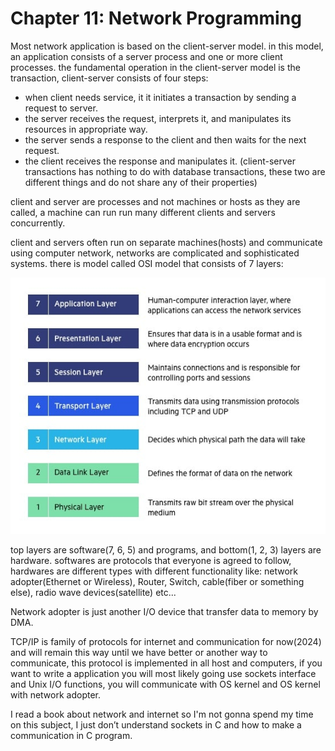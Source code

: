 # Chapter 11: Network Programming

Most network application is based on the client-server model. in this model, an application consists of a server process and one or more client processes.
the fundamental operation in the client-server model is the transaction, client-server consists of four steps:
- when client needs service, it it initiates a transaction by sending a request to server.
- the server receives the request, interprets it, and manipulates its resources in appropriate way.
- the server sends a response to the client and then waits for the next request.
- the client receives the response and manipulates it.
(client-server transactions has nothing to do with database transactions, these two are different things and do not share any of their properties)

client and server are processes and not machines or hosts as they are called, a machine can run run many different clients and servers concurrently.


client and servers often run on separate machines(hosts) and communicate using computer network, networks are complicated and sophisticated systems.
there is model called OSI model that consists of 7 layers:

![OSI model](assets/OSI-7-layers.jpg)

top layers are software(7, 6, 5) and programs, and bottom(1, 2, 3) layers are hardware.
softwares are protocols that everyone is agreed to follow, hardwares are different types with different functionality like: network adopter(Ethernet or Wireless), Router, Switch, cable(fiber or something else), radio wave devices(satellite) etc...

Network adopter is just another I/O device that transfer data to memory by DMA.

TCP/IP is family of protocols for internet and communication for now(2024) and will remain this way until we have better or another way to communicate, this protocol is implemented in all host and computers, if you want to write a application you will most likely going use sockets interface and Unix I/O functions, you will communicate with OS kernel and OS kernel with network adopter.

I read a book about network and internet so I'm not gonna spend my time on this subject, I just don’t understand sockets in C and how to make a communication in C program.

